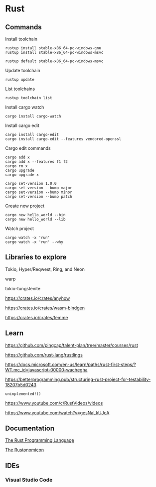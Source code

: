 # Rust

## Commands

Install toolchain

````
rustup install stable-x86_64-pc-windows-gnu
rustup install stable-x86_64-pc-windows-msvc

rustup default stable-x86_64-pc-windows-msvc
````

Update toolchain

````
rustup update
````

List toolchains

````
rustup toolchain list
````

Install cargo watch

````
cargo install cargo-watch
````

Install cargo edit

````
cargo install cargo-edit
cargo install cargo-edit --features vendored-openssl
````

Cargo edit commands

````
cargo add x
cargo add x --features f1 f2
cargo rm x
cargo upgrade
cargo upgrade x

cargo set-version 1.0.0
cargo set-version --bump major
cargo set-version --bump minor
cargo set-version --bump patch
````

Create new project

````
cargo new hello_world --bin
cargo new hello_world --lib
````

Watch project

````
cargo watch -x 'run'
cargo watch -x 'run' --why
````

## Libraries to explore

Tokio, Hyper/Reqwest, Ring, and Neon

warp

tokio-tungstenite

https://crates.io/crates/anyhow

https://crates.io/crates/wasm-bindgen

https://crates.io/crates/femme

## Learn

https://github.com/pingcap/talent-plan/tree/master/courses/rust

https://github.com/rust-lang/rustlings

https://docs.microsoft.com/en-us/learn/paths/rust-first-steps/?WT.mc_id=javascript-00000-wachegha

https://betterprogramming.pub/structuring-rust-project-for-testability-18207b5d0243

`uninplemented!()`

https://www.youtube.com/c/RustVideos/videos

https://www.youtube.com/watch?v=gesNaLkUJeA

## Documentation

[The Rust Programming Language](https://doc.rust-lang.org/stable/book/title-page.html)

[The Rustonomicon](https://doc.rust-lang.org/stable/nomicon/intro.html)

## IDEs

### Visual Studio Code

